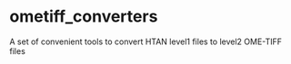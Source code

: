 # ometiff_converters
A set of convenient tools to convert HTAN level1 files to level2 OME-TIFF files
